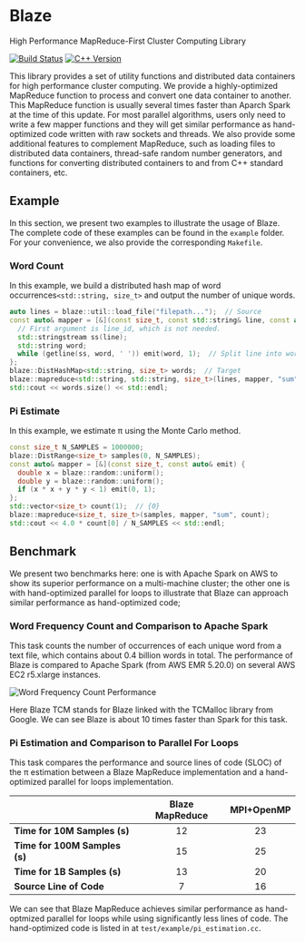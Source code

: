 # Blaze
High Performance MapReduce-First Cluster Computing Library

[![Build Status](https://travis-ci.org/junhao12131/blaze.svg?branch=master)](https://travis-ci.org/junhao12131/blaze)
[![C++ Version](https://img.shields.io/badge/c%2B%2B-%3E%3D_14-blue.svg)](https://en.wikipedia.org/wiki/C%2B%2B14)

This library provides a set of utility functions and distributed data containers for high performance cluster computing.
We provide a highly-optimized MapReduce function to process and convert one data container to another.
This MapReduce function is usually several times faster than Aparch Spark at the time of this update.
For most parallel algorithms, users only need to write a few mapper functions and they will get similar performance as hand-optimized code written with raw sockets and threads.
We also provide some additional features to complement MapReduce, such as loading files to distributed data containers, thread-safe random number generators, and functions for converting distributed containers to and from C++ standard containers, etc.

## Example
In this section, we present two examples to illustrate the usage of Blaze.
The complete code of these examples can be found in the `example` folder.
For your convenience, we also provide the corresponding `Makefile`.

### Word Count
In this example, we build a distributed hash map of word occurrences`<std::string, size_t>` and output the number of unique words.
```C++
auto lines = blaze::util::load_file("filepath...");  // Source
const auto& mapper = [&](const size_t, const std::string& line, const auto& emit) {
  // First argument is line_id, which is not needed.
  std::stringstream ss(line);
  std::string word;
  while (getline(ss, word, ' ')) emit(word, 1);  // Split line into words.
};
blaze::DistHashMap<std::string, size_t> words;  // Target
blaze::mapreduce<std::string, std::string, size_t>(lines, mapper, "sum", words);
std::cout << words.size() << std::endl;
```

### Pi Estimate
In this example, we estimate π using the Monte Carlo method.
```C++
const size_t N_SAMPLES = 1000000;
blaze::DistRange<size_t> samples(0, N_SAMPLES);
const auto& mapper = [&](const size_t, const auto& emit) {
  double x = blaze::random::uniform();
  double y = blaze::random::uniform();
  if (x * x + y * y < 1) emit(0, 1);
};
std::vector<size_t> count(1);  // {0}
blaze::mapreduce<size_t, size_t>(samples, mapper, "sum", count);
std::cout << 4.0 * count[0] / N_SAMPLES << std::endl;
```

## Benchmark
We present two benchmarks here:
one is with Apache Spark on AWS to show its superior performance on a multi-machine cluster;
the other one is with hand-optimized parallel for loops to illustrate that Blaze can approach similar performance as hand-optimized code;

### Word Frequency Count and Comparison to Apache Spark
This task counts the number of occurrences of each unique word from a text file, which contains about 0.4 billion words in total.
The performance of Blaze is compared to Apache Spark (from AWS EMR 5.20.0) on several AWS EC2 r5.xlarge instances.

![Word Frequency Count Performance](https://raw.githubusercontent.com/junhao12131/blaze/master/test/benchmark/plot/wordcount_speed.png)

Here Blaze TCM stands for Blaze linked with the TCMalloc library from Google.
We can see Blaze is about 10 times faster than Spark for this task.

### Pi Estimation and Comparison to Parallel For Loops
This task compares the performance and source lines of code (SLOC) of the π estimation between a Blaze MapReduce implementation and a hand-optimized parallel for loops implementation.

|  | Blaze MapReduce | MPI+OpenMP |
| --- | :---: | :---: |
| **Time for 10M Samples (s)** | 12 | 23 |
| **Time for 100M Samples (s)** | 15 | 25 |
| **Time for 1B Samples (s)** | 13 | 20 |
| **Source Line of Code** | 7 | 16 |

We can see that Blaze MapReduce achieves similar performance as hand-optmized parallel for loops while using significantly less lines of code.
The hand-optimized code is listed in at `test/example/pi_estimation.cc`.
